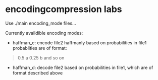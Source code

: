 # encodingcompression labs
Use ./main encoding_mode files...

Currently availdible encoding modes:

* haffman_e: encode file2 haffmanly based on probabilities in file1
probablities are of format:
> 0.5 a
> 0.25 b
> and so on
	
* haffman_d: decode file2 based on probabilities in file1, which are of format described above
